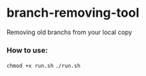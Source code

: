 # branch-removing-tool
Removing old branchs from your local copy

### How to use:

```chmod +x run.sh```
```./run.sh```
